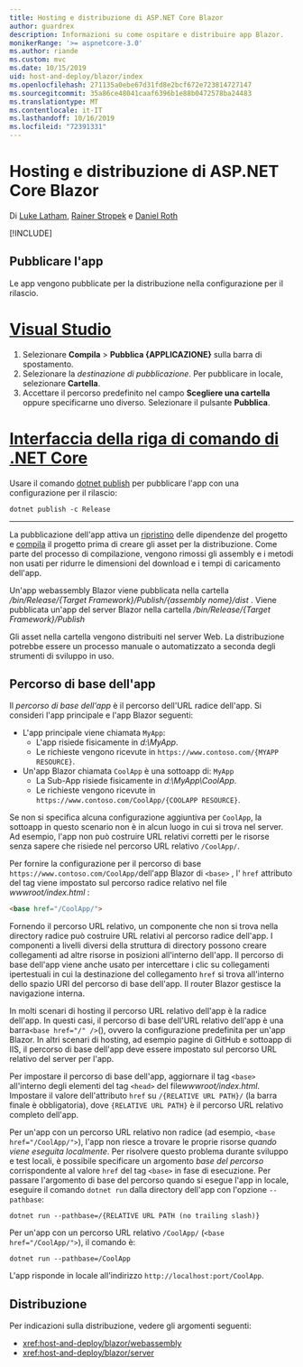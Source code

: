 ```yaml
---
title: Hosting e distribuzione di ASP.NET Core Blazor
author: guardrex
description: Informazioni su come ospitare e distribuire app Blazor.
monikerRange: '>= aspnetcore-3.0'
ms.author: riande
ms.custom: mvc
ms.date: 10/15/2019
uid: host-and-deploy/blazor/index
ms.openlocfilehash: 271135a0ebe67d31fd8e2bcf672e723814727147
ms.sourcegitcommit: 35a86ce48041caaf6396b1e88b0472578ba24483
ms.translationtype: MT
ms.contentlocale: it-IT
ms.lasthandoff: 10/16/2019
ms.locfileid: "72391331"
---
```

# <a name="host-and-deploy-aspnet-core-blazor"></a>Hosting e distribuzione di ASP.NET Core Blazor

Di [Luke Latham](https://github.com/guardrex), [Rainer Stropek](https://www.timecockpit.com) e [Daniel Roth](https://github.com/danroth27)

[!INCLUDE[](~/includes/blazorwasm-preview-notice.md)]

## <a name="publish-the-app"></a>Pubblicare l'app

Le app vengono pubblicate per la distribuzione nella configurazione per il rilascio.

# <a name="visual-studiotabvisual-studio"></a>[Visual Studio](#tab/visual-studio)

1. Selezionare **Compila** > **Pubblica {APPLICAZIONE}** sulla barra di spostamento.
1. Selezionare la *destinazione di pubblicazione*. Per pubblicare in locale, selezionare **Cartella**.
1. Accettare il percorso predefinito nel campo **Scegliere una cartella** oppure specificarne uno diverso. Selezionare il pulsante **Pubblica**.

# <a name="net-core-clitabnetcore-cli"></a>[Interfaccia della riga di comando di .NET Core](#tab/netcore-cli)

Usare il comando [dotnet publish](/dotnet/core/tools/dotnet-publish) per pubblicare l'app con una configurazione per il rilascio:

```dotnetcli
dotnet publish -c Release
```

---

La pubblicazione dell'app attiva un [ripristino](/dotnet/core/tools/dotnet-restore) delle dipendenze del progetto e [compila](/dotnet/core/tools/dotnet-build) il progetto prima di creare gli asset per la distribuzione. Come parte del processo di compilazione, vengono rimossi gli assembly e i metodi non usati per ridurre le dimensioni del download e i tempi di caricamento dell'app.

Un'app webassembly Blazor viene pubblicata nella cartella */bin/Release/{Target Framework}/Publish/{assembly nome}/dist* . Viene pubblicata un'app del server Blazor nella cartella */bin/Release/{Target Framework}/Publish*

Gli asset nella cartella vengono distribuiti nel server Web. La distribuzione potrebbe essere un processo manuale o automatizzato a seconda degli strumenti di sviluppo in uso.

## <a name="app-base-path"></a>Percorso di base dell'app

Il *percorso di base dell'app* è il percorso dell'URL radice dell'app. Si consideri l'app principale e l'app Blazor seguenti:

* L'app principale viene chiamata `MyApp`:
  * L'app risiede fisicamente in *d:\\MyApp*.
  * Le richieste vengono ricevute in `https://www.contoso.com/{MYAPP RESOURCE}`.
* Un'app Blazor chiamata `CoolApp` è una sottoapp di: `MyApp`
  * La Sub-App risiede fisicamente in *d:\\MyApp\\CoolApp*.
  * Le richieste vengono ricevute in `https://www.contoso.com/CoolApp/{COOLAPP RESOURCE}`.

Se non si specifica alcuna configurazione aggiuntiva per `CoolApp`, la sottoapp in questo scenario non è in alcun luogo in cui si trova nel server. Ad esempio, l'app non può costruire URL relativi corretti per le risorse senza sapere che risiede nel percorso URL relativo `/CoolApp/`.

Per fornire la configurazione per il percorso di base `https://www.contoso.com/CoolApp/`dell'app Blazor di `<base>` , l' `href` attributo del tag viene impostato sul percorso radice relativo nel file *wwwroot/index.html* :

```html
<base href="/CoolApp/">
```

Fornendo il percorso URL relativo, un componente che non si trova nella directory radice può costruire URL relativi al percorso radice dell'app. I componenti a livelli diversi della struttura di directory possono creare collegamenti ad altre risorse in posizioni all'interno dell'app. Il percorso di base dell'app viene anche usato per intercettare i clic su collegamenti ipertestuali in cui la destinazione del collegamento `href` si trova all'interno dello spazio URI del percorso di base dell'app. Il router Blazor gestisce la navigazione interna.

In molti scenari di hosting il percorso URL relativo dell'app è la radice dell'app. In questi casi, il percorso di base dell'URL relativo dell'app è una barra`<base href="/" />`(), ovvero la configurazione predefinita per un'app Blazor. In altri scenari di hosting, ad esempio pagine di GitHub e sottoapp di IIS, il percorso di base dell'app deve essere impostato sul percorso URL relativo del server per l'app.

Per impostare il percorso di base dell'app, aggiornare il tag `<base>` all'interno degli elementi del tag `<head>` del file*wwwroot/index.html*. Impostare il valore dell'attributo `href` su `/{RELATIVE URL PATH}/` (la barra finale è obbligatoria), dove `{RELATIVE URL PATH}` è il percorso URL relativo completo dell'app.

Per un'app con un percorso URL relativo non radice (ad esempio, `<base href="/CoolApp/">`), l'app non riesce a trovare le proprie risorse *quando viene eseguita localmente*. Per risolvere questo problema durante sviluppo e test locali, è possibile specificare un argomento *base del percorso* corrispondente al valore `href` del tag `<base>` in fase di esecuzione. Per passare l'argomento di base del percorso quando si esegue l'app in locale, eseguire il comando `dotnet run` dalla directory dell'app con l'opzione `--pathbase`:

```dotnetcli
dotnet run --pathbase=/{RELATIVE URL PATH (no trailing slash)}
```

Per un'app con un percorso URL relativo `/CoolApp/` (`<base href="/CoolApp/">`), il comando è:

```dotnetcli
dotnet run --pathbase=/CoolApp
```

L'app risponde in locale all'indirizzo `http://localhost:port/CoolApp`.

## <a name="deployment"></a>Distribuzione

Per indicazioni sulla distribuzione, vedere gli argomenti seguenti:

* <xref:host-and-deploy/blazor/webassembly>
* <xref:host-and-deploy/blazor/server>
